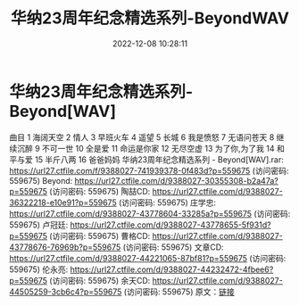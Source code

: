﻿---
title: 华纳23周年纪念精选系列-BeyondWAV
date: 2022-12-08 10:28:11
categories: WAV车载音乐、镜像
tags: 华语中文
---
# 华纳23周年纪念精选系列-Beyond[WAV]

曲目
1 海阔天空
2 情人
3 早班火车
4 遥望
5 长城
6 我是愤怒
7 无语问苍天
8 继续沉醉
9 不可一世
10 全是爱
11 命运是你家
12 无尽空虚
13 为了你,为了我
14 和平与爱
15 半斤八两
16 爸爸妈妈
华纳23周年纪念精选系列 - Beyond[WAV].rar: https://url27.ctfile.com/f/9388027-741939378-0f483d?p=559675
(访问密码: 559675)
Beyond: https://url27.ctfile.com/d/9388027-30355308-b2a47a?p=559675
(访问密码: 559675)
陶喆CD: https://url27.ctfile.com/d/9388027-36322218-e10e91?p=559675
(访问密码: 559675)
庄学忠: https://url27.ctfile.com/d/9388027-43778604-33285a?p=559675
(访问密码: 559675)
卢冠廷: https://url27.ctfile.com/d/9388027-43778655-5f931d?p=559675
(访问密码: 559675)
曹格CD: https://url27.ctfile.com/d/9388027-43778676-76969b?p=559675
(访问密码: 559675)
文章CD: https://url27.ctfile.com/d/9388027-44221065-87bf81?p=559675
(访问密码: 559675)
伦永亮: https://url27.ctfile.com/d/9388027-44232472-4fbee6?p=559675
(访问密码: 559675)
余天CD: https://url27.ctfile.com/d/9388027-44505259-3cb6c4?p=559675
(访问密码: 559675)
原文：[链接](https://blog.sina.com.cn/s/blog_1647c7e76010310i8.html)